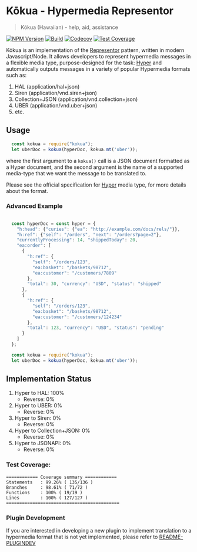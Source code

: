 # Kōkua - Hypermedia Representor

> Kōkua (Hawaiian) - help, aid, assistance

  [![NPM Version][npm-image]][npm-url]
  [![Build][travis-image]][travis-url]
  [![Codecov][codecov-image]][codecov-url]
  [![Test Coverage][coveralls-image]][coveralls-url]

<!-- Pronounciation: http://hawaiian-words.com/ -->

Kōkua is an implementation of the [Representor](https://github.com/the-hypermedia-project/charter#representor-pattern) pattern, written
in modern Javascript/Node. It allows developers to represent hypermedia messages
in a flexible media type, purpose-designed for the task: [Hyper](http://hyperjson.io)
and automatically outputs messages in a variety of popular Hypermedia formats
such as:

1. HAL (application/hal+json)
2. Siren (application/vnd.siren+json)
3. Collection+JSON (application/vnd.collection+json)
4. UBER (application/vnd.uber+json)
5. etc.

## Usage

```Javascript
  const kokua = require("kokua");
  let uberDoc = kokua(hyperDoc, kokua.mt('uber'));
```

where the first argument to a `kokua()` call is a JSON document formatted as a Hyper document, and the second argument is the name of a supported media-type that we want the message to be translated to.

Please see the official specification for [Hyper](https://github.com/inadarei/hyper) media type, for more details about the format.

### Advanced Example

```Javascript

  const hyperDoc = const hyper = {
    "h:head": {"curies": {"ea": "http://example.com/docs/rels/"}},
    "h:ref": {"self": "/orders", "next": "/orders?page=2"},
    "currentlyProcessing": 14, "shippedToday": 20,
    "ea:order": [
      {
        "h:ref": {
          "self": "/orders/123",
          "ea:basket": "/baskets/98712",
          "ea:customer": "/customers/7809"
        },
        "total": 30, "currency": "USD", "status": "shipped"
      },
      {
        "h:ref": {
          "self": "/orders/123",
          "ea:basket": "/baskets/98712",
          "ea:customer": "/customers/124234"
        },
        "total": 123, "currency": "USD", "status": "pending"
      }
    ]
  };

  const kokua = require("kokua");
  let uberDoc = kokua(hyperDoc, kokua.mt('uber'));
```

## Implementation Status

1. Hyper to HAL: 100%
    - Reverse: 0%
2. Hyper to UBER: 0%
    - Reverse: 0%
3. Hyper to Siren: 0%
    - Reverse: 0%
4. Hyper to Collection+JSON: 0%
    - Reverse: 0%
5. Hyper to JSONAPI: 0%
    - Reverse: 0%

### Test Coverage:

```
============ Coverage summary ============
Statements   : 99.26% ( 135/136 )
Branches     : 98.61% ( 71/72 )
Functions    : 100% ( 19/19 )
Lines        : 100% ( 127/127 )
===========================================
```

### Plugin Development

If you are interested in developing a new plugin to implement translation to a
hypermedia format that is not yet implemented, please refer to
[README-PLUGINDEV](README-PLUGINDEV)

[npm-image]: https://img.shields.io/npm/v/kokua.svg
[npm-url]: https://npmjs.org/package/kokua
[travis-image]: https://img.shields.io/travis/inadarei/kokua/master.svg?label=Build
[travis-url]: https://travis-ci.org/inadarei/kokua
[codecov-image]: https://codecov.io/gh/inadarei/kokua/branch/master/graph/badge.svg
[codecov-url]: https://codecov.io/gh/inadarei/kokua
[coveralls-image]: https://img.shields.io/coveralls/inadarei/kokua/master.svg
[coveralls-url]: https://coveralls.io/r/inadarei/kokua?branch=master
